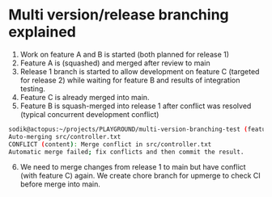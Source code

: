 # Multi version/release branching explained

1. Work on feature A and B is started (both planned for release 1)
2. Feature A is (squashed) and merged after review to main
3. Release 1 branch is started to allow development on feature C (targeted for release 2) while waiting for feature B and results of integration testing.
4. Feature C is already merged into main.
5. Feature B is squash-merged into release 1 after conflict was resolved (typical concurrent development conflict)

```bash
sodik@actopus:~/projects/PLAYGROUND/multi-version-branching-test (feature/feature-B)$ git merge release/1
Auto-merging src/controller.txt
CONFLICT (content): Merge conflict in src/controller.txt
Automatic merge failed; fix conflicts and then commit the result.
```

6. We need to merge changes from release 1 to main but have conflict (with feature C) again. We create chore branch for upmerge to check CI before merge into main. 

